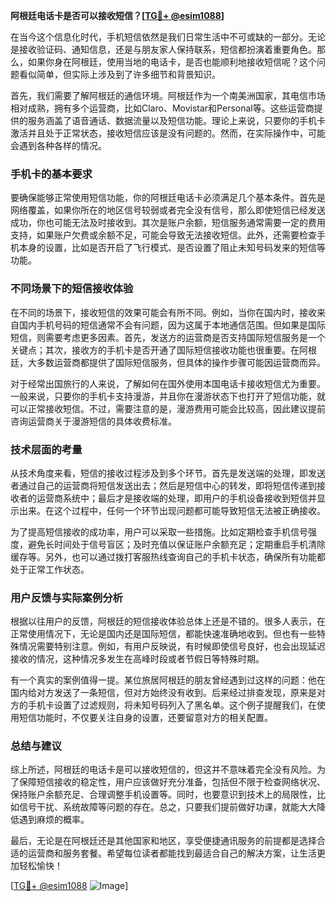**阿根廷电话卡是否可以接收短信？[[TG💪+ @esim1088](https://t.me/s/esim1088)]**

在当今这个信息化时代，手机短信依然是我们日常生活中不可或缺的一部分。无论是接收验证码、通知信息，还是与朋友家人保持联系，短信都扮演着重要角色。那么，如果你身在阿根廷，使用当地的电话卡，是否也能顺利地接收短信呢？这个问题看似简单，但实际上涉及到了许多细节和背景知识。

首先，我们需要了解阿根廷的通信环境。阿根廷作为一个南美洲国家，其电信市场相对成熟，拥有多个运营商，比如Claro、Movistar和Personal等。这些运营商提供的服务涵盖了语音通话、数据流量以及短信功能。理论上来说，只要你的手机卡激活并且处于正常状态，接收短信应该是没有问题的。然而，在实际操作中，可能会遇到各种各样的情况。

### 手机卡的基本要求

要确保能够正常使用短信功能，你的阿根廷电话卡必须满足几个基本条件。首先是网络覆盖，如果你所在的地区信号较弱或者完全没有信号，那么即使短信已经发送成功，你也可能无法及时接收到。其次是账户余额，短信服务通常需要一定的费用支持，如果账户欠费或余额不足，可能会导致无法接收短信。此外，还需要检查手机本身的设置，比如是否开启了飞行模式、是否设置了阻止未知号码发来的短信等功能。

### 不同场景下的短信接收体验

在不同的场景下，接收短信的效果可能会有所不同。例如，当你在国内时，接收来自国内手机号码的短信通常不会有问题，因为这属于本地通信范围。但如果是国际短信，则需要考虑更多因素。首先，发送方的运营商是否支持国际短信服务是一个关键点；其次，接收方的手机卡是否开通了国际短信接收功能也很重要。在阿根廷，大多数运营商都提供了国际短信服务，但具体的操作步骤可能因运营商而异。

对于经常出国旅行的人来说，了解如何在国外使用本国电话卡接收短信尤为重要。一般来说，只要你的手机卡支持漫游，并且你在漫游状态下也打开了短信功能，就可以正常接收短信。不过，需要注意的是，漫游费用可能会比较高，因此建议提前咨询运营商关于漫游短信的具体收费标准。

### 技术层面的考量

从技术角度来看，短信的接收过程涉及到多个环节。首先是发送端的处理，即发送者通过自己的运营商将短信发送出去；然后是短信中心的转发，即将短信传递到接收者的运营商系统中；最后才是接收端的处理，即用户的手机设备接收到短信并显示出来。在这个过程中，任何一个环节出现问题都可能导致短信无法被正确接收。

为了提高短信接收的成功率，用户可以采取一些措施。比如定期检查手机信号强度，避免长时间处于信号盲区；及时充值以保证账户余额充足；定期重启手机清除缓存等。另外，也可以通过拨打客服热线查询自己的手机卡状态，确保所有功能都处于正常工作状态。

### 用户反馈与实际案例分析

根据以往用户的反馈，阿根廷的短信接收体验总体上还是不错的。很多人表示，在正常使用情况下，无论是国内还是国际短信，都能快速准确地收到。但也有一些特殊情况需要特别注意。例如，有用户反映说，有时候即使信号良好，也会出现延迟接收的情况，这种情况多发生在高峰时段或者节假日等特殊时期。

有一个真实的案例值得一提。某位旅居阿根廷的朋友曾经遇到过这样的问题：他在国内给对方发送了一条短信，但对方始终没有收到。后来经过排查发现，原来是对方的手机卡设置了过滤规则，将未知号码列入了黑名单。这个例子提醒我们，在使用短信功能时，不仅要关注自身的设置，还要留意对方的相关配置。

### 总结与建议

综上所述，阿根廷的电话卡是可以接收短信的，但这并不意味着完全没有风险。为了保障短信接收的稳定性，用户应该做好充分准备，包括但不限于检查网络状况、保持账户余额充足、合理调整手机设置等。同时，也要意识到技术上的局限性，比如信号干扰、系统故障等问题的存在。总之，只要我们提前做好功课，就能大大降低遇到麻烦的概率。

最后，无论是在阿根廷还是其他国家和地区，享受便捷通讯服务的前提都是选择合适的运营商和服务套餐。希望每位读者都能找到最适合自己的解决方案，让生活更加轻松愉快！

[[TG💪+ @esim1088](https://t.me/s/esim1088) ![Image](https://i.postimg.cc/4NQfJmqS/Snipaste-2025-05-13-00-14-12.png)]